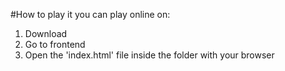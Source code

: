 #How to play it
you can play online on:

1. Download
2. Go to frontend
3. Open the 'index.html' file inside the folder with your browser
